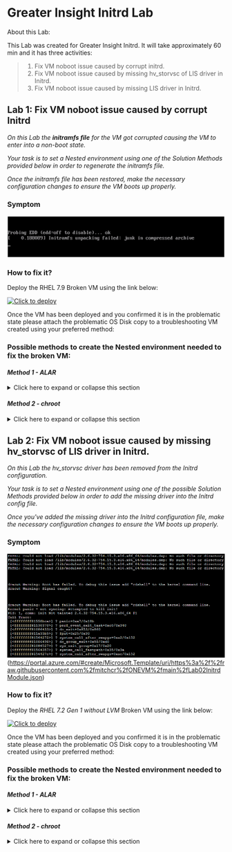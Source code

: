 # Greater Insight Initrd Lab

About this Lab:


This Lab was created for Greater Insight Initrd.
It will take approximately 60 min and it has three activities:  

> 1. Fix VM noboot issue caused by corrupt initrd.
> 2. Fix VM noboot issue caused by missing hv_storvsc of LIS driver in Initrd.
> 3. Fix VM noboot issue caused by missing LIS driver in Initrd.
>

## Lab 1: Fix VM noboot issue caused by corrupt Initrd

*On this Lab the **initramfs file** for the VM got corrupted causing the VM to enter into a non-boot state.* 

*Your task is to set a Nested environment using one of the Solution Methods provided below in order to regenerate the initramfs file.*

*Once the initramfs file has been restored, make the necessary configuration changes to ensure the VM boots up properly.*

### Symptom

![initramfs file corrupted](https://github.com/mitchcr/ONEVM/blob/main/GitHub%20-%20initramfs%20-%20error.png)

### How to fix it? 

Deploy the RHEL 7.9 Broken VM using the link below: 

  [![Click to deploy](https://user-images.githubusercontent.com/129801457/229645043-e2349c38-7efd-4336-83c4-dab6897f9a7c.png)](https://portal.azure.com/#create/Microsoft.Template/uri/https%3a%2f%2fraw.githubusercontent.com%2fmitchcr%2fONEVM%2fmain%2fLab01InitrdModule.json)

Once the VM has been deployed and you confirmed it is in the problematic state please attach the problematic OS Disk copy to a troubleshooting VM created using your preferred method:
 
### Possible methods to create the Nested environment needed to fix the broken VM:

#### *Method 1 - ALAR*

<details close>

<summary>Click here to expand or collapse this section</summary>

- [*Azure ALAR*][def2]
  
           If you are going to use Azure ALAR steps in order to create the troubleshooting VM and fix this issue; no additional steps are required. 
           Please just confirm the Original broken VM is now working as expected.

</details>

#### *Method 2 - chroot*

<details close>

<summary>Click here to expand or collapse this section</summary>

- [*chroot*][def], 
  
   1. After creating Nested environment following [*chroot*][def] steps please proceed to [step 2](#ii.).

   2. Take a backup of the Old Initrd image and Rebuild the Initrd for the current kernel using the command below (*Remember to include the correct path on the command*):
 
          dracut -f -v <initramfsversion> <kernelversion>

   3. Exit chroot and unmount the OS disk copy from the troubleshooting VM, after you've done that, please reassemble the original VM by switching the OS disk.

   4. The VM should be now able to boot after Initrd configuration gets changed.

[def]: https://learn.microsoft.com/en-us/troubleshoot/azure/virtual-machines/chroot-environment-linux#using-the-same-lvm-image 
[def2]: https://github.com/Azure/ALAR

  </details>
  
  ## Lab 2: Fix VM noboot issue caused by missing hv_storvsc of LIS driver in Initrd.
  
  *On this Lab the *hv_storvsc* driver has been removed from the Initrd configuration.*
 
  *Your task is to set a Nested environment using one of the possible Solution Methods provided below in order to add the missing driver into the Initrd config file.*

  *Once you've added the missing driver into the Initrd configuration file, make the necessary configuration changes to ensure the VM boots up properly.*
  
  ### Symptom

![initramfs file corrupted](https://github.com/mitchcr/ONEVM/blob/main/GutHub%20-%20initramfs%20-%20lab%202%20error.png)
(https://portal.azure.com/#create/Microsoft.Template/uri/https%3a%2f%2fraw.githubusercontent.com%2fmitchcr%2fONEVM%2fmain%2fLab02InitrdModule.json)

  ### How to fix it? 

Deploy the *RHEL 7.2 Gen 1 without LVM* Broken VM using the link below: 

  [![Click to deploy](https://user-images.githubusercontent.com/129801457/229645043-e2349c38-7efd-4336-83c4-dab6897f9a7c.png)](https://portal.azure.com/#create/Microsoft.Template/uri/https%3a%2f%2fraw.githubusercontent.com%2fmitchcr%2fONEVM%2fmain%2fLab02InitrdModule.json)

Once the VM has been deployed and you confirmed it is in the problematic state please attach the problematic OS Disk copy to a troubleshooting VM created using your preferred method:
 
### Possible methods to create the Nested environment needed to fix the broken VM:

#### *Method 1 - ALAR*

<details close>

<summary>Click here to expand or collapse this section</summary>

- [*Azure ALAR*][def2]
  
           If you are going to use Azure ALAR steps in order to create the troubleshooting VM and fix this issue; no additional steps are required. 
           Please just confirm the Original broken VM is now working as expected.

</details>

#### *Method 2 - chroot*

<details close>

<summary>Click here to expand or collapse this section</summary>

- [*chroot*][def], 
  
   1. After creating Nested environment following [*chroot*][def] steps please proceed to [step 2](#ii.).

   2. Take a backup of the Old Initrd image and Rebuild the Initrd for the current kernel using the command below (*Remember to include the correct path on the command*):
 
          #vi /etc/dracut.conf
          add_drivers+="hv_vmbus hv_netvsc hv_storvsc"
          #dracut -f -v <initramfsversion> <kernelversion>

   3. Exit chroot and unmount the OS disk copy from the troubleshooting VM, after you've done that, please reassemble the original VM by switching the OS disk.

   4. The VM should be now able to boot after Initrd configuration gets changed.

[def]: https://learn.microsoft.com/en-us/troubleshoot/azure/virtual-machines/chroot-environment-linux#using-the-same-lvm-image 
[def2]: https://github.com/Azure/ALAR
